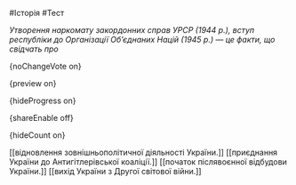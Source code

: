 #Історія #Тест

*Утворення наркомату закордонних справ УРСР (1944 р.), вступ республіки  до Організації Об’єднаних Націй (1945 р.) — це факти, що свідчать про*

{noChangeVote on}

{preview on}

{hideProgress on}

{shareEnable off}

{hideCount on}

[[відновлення зовнішньополітичної діяльності України.]]
[[приєднання України до Антигітлерівської коаліції.]]
[[початок післявоєнної відбудови України.]]
[[вихід України з Другої світової війни.]]
